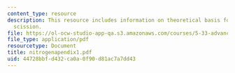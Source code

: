 ```yaml
---
content_type: resource
description: This resource includes information on theoretical basis for nitrogen
  scission.
file: https://ol-ocw-studio-app-qa.s3.amazonaws.com/courses/5-33-advanced-chemical-experimentation-and-instrumentation-fall-2007/44728bbfd432ca0a0f90d81ac7a7dd43_nitrogenapendix1.pdf
file_type: application/pdf
resourcetype: Document
title: nitrogenapendix1.pdf
uid: 44728bbf-d432-ca0a-0f90-d81ac7a7dd43
---
```

